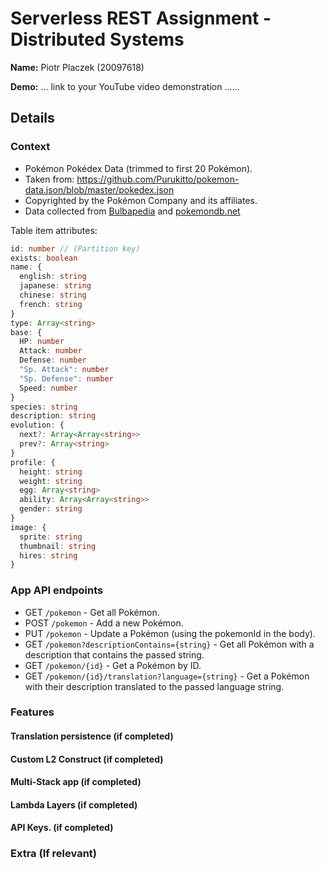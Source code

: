 # Serverless REST Assignment - Distributed Systems

__Name:__ Piotr Placzek (20097618)

__Demo:__ ... link to your YouTube video demonstration ......

## Details

### Context

- Pokémon Pokédex Data (trimmed to first 20 Pokémon).
- Taken from: <https://github.com/Purukitto/pokemon-data.json/blob/master/pokedex.json>
- Copyrighted by the Pokémon Company and its affiliates.
- Data collected from [Bulbapedia](https://bulbapedia.bulbagarden.net/wiki/Main_Page) and [pokemondb.net](https://pokemondb.net/)

Table item attributes:

```ts
id: number // (Partition key)
exists: boolean
name: {
  english: string
  japanese: string
  chinese: string
  french: string
}
type: Array<string>
base: {
  HP: number
  Attack: number
  Defense: number
  "Sp. Attack": number
  "Sp. Defense": number
  Speed: number
}
species: string
description: string
evolution: {
  next?: Array<Array<string>>
  prev?: Array<string>
}
profile: {
  height: string
  weight: string
  egg: Array<string>
  ability: Array<Array<string>>
  gender: string
}
image: {
  sprite: string
  thumbnail: string
  hires: string
}
```

### App API endpoints

<!-- [ Provide a bullet-point list of the app's endpoints (excluding the Auth API) you have successfully implemented. ]
e.g.

+ POST /thing - add a new 'thing'.
+ GET /thing/{partition-key}/ - Get all the 'things' with a specified partition key.
+ GEtT/thing/{partition-key}?attributeX=value - Get all the 'things' with a specified partition key value and its attributeX satisfying the condition .....
+ etc -->

- GET `/pokemon` - Get all Pokémon.
- POST `/pokemon` - Add a new Pokémon.
- PUT `/pokemon` - Update a Pokémon (using the pokemonId in the body).
- GET `/pokemon?descriptionContains={string}` - Get all Pokémon with a description that contains the passed string.
- GET `/pokemon/{id}` - Get a Pokémon by ID.
- GET `/pokemon/{id}/translation?language={string}` - Get a Pokémon with their description translated to the passed language string.

### Features

#### Translation persistence (if completed)

<!-- [ Explain briefly your solution to the translation persistence requirement - no code excerpts required. Show the structure of a table item that includes review translations, e.g.

+ MovieID - `number`  (Partition key)
+ ActorID - `number`  (Sort Key)
+ RoleName - `string`
+ RoleDescription - `string`
+ AwardsWon - `List<string>`
+ Translations - `?`
] -->

#### Custom L2 Construct (if completed)

<!-- [State briefly the infrastructure provisioned by your custom L2 construct. Show the structure of its input props object and list the public properties it exposes, e.g. taken from the Cognito lab,

Construct Input props object:

~~~ts
type AuthApiProps = {
 userPoolId: string;
 userPoolClientId: string;
}
~~~

Construct public properties

~~~ts
export class MyConstruct extends Construct {
 public  PropertyName: type
 etc.
~~~

] -->

#### Multi-Stack app (if completed)

<!-- [Explain briefly the stack composition of your app - no code excerpts required.] -->

#### Lambda Layers (if completed)

<!-- [Explain briefly where you used the Layers feature of the AWS Lambda service - no code excerpts required.] -->

#### API Keys. (if completed)

<!-- [Explain briefly how to implement API key authentication to protect API Gateway endpoints. Include code excerpts from your app to support this.]

~~~ts
// This is a code excerpt markdown 
let foo : string = 'Foo'
console.log(foo)
~~~ -->

### Extra (If relevant)

<!-- [ State any other aspects of your solution that use CDK/serverless features not covered in the lectures ] -->
